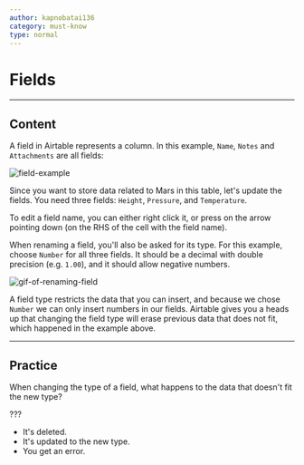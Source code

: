 ```yaml
---
author: kapnobatai136
category: must-know
type: normal
---
```


# Fields


---

## Content

A field in Airtable represents a column. In this example, `Name`, `Notes` and `Attachments` are all fields:

![field-example](https://img.enkipro.com/49cfd9299b1c5e5466c583a4dda009d3.png)

Since you want to store data related to Mars in this table, let's update the fields. You need three fields: `Height`, `Pressure`, and `Temperature`.

To edit a field name, you can either right click it, or press on the arrow pointing down (on the RHS of the cell with the field name).

When renaming a field, you'll also be asked for its type. For this example, choose `Number` for all three fields. It should be a decimal with double precision (e.g. `1.00`), and it should allow negative numbers.

![gif-of-renaming-field](https://img.enkipro.com/3e8a80ad45952507c5176f2fed5acf98.gif)

A field type restricts the data that you can insert, and because we chose `Number` we can only insert numbers in our fields. Airtable gives you a heads up that changing the field type will erase previous data that does not fit, which happened in the example above.


---

## Practice

When changing the type of a field, what happens to the data that doesn't fit the new type?

???

- It's deleted.
- It's updated to the new type.
- You get an error.
 
